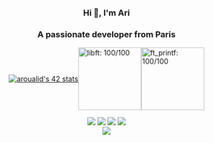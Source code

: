 <h3 align="center">Hi 👋, I'm Ari</h3>
<h3 align="center">A passionate developer from Paris</h3>
<div style="display: flex; align-items: center; justify-content: center; flex-wrap: wrap;">
   <a href="https://profile.intra.42.fr/users/aroualid">
      <img src="https://badge.mediaplus.ma/darkblue/aroualid?1337Badge=off&UM6P=off" alt="aroualid's 42 stats" />
   </a>
   <a href="https://github.com/aoualid/libft">
      <img src="https://github.com/ayogun/42-project-badges/blob/main/badges/libftn.png" title="libft: 100/100" length="125" width="125">
   </a> 
   <a href="https://github.com/aoualid/ft_printf">
      <img src="https://github.com/ayogun/42-project-badges/blob/main/badges/ft_printfe.png" title="ft_printf: 100/100" length="125" width="125">
   </a> 
</div>




<p align="left">
<div align="center" class="gallery">
  <IMG SRC="https://cultofthepartyparrot.com/parrots/hd/hackerparrot.gif">
  <IMG SRC="https://cultofthepartyparrot.com/parrots/hd/soccerparrot.gif">
  <IMG SRC="https://cultofthepartyparrot.com/flags/hd/franceparrot.gif">
  <IMG SRC="https://cultofthepartyparrot.com/parrots/hd/kindasusparrot.gif">
</div>

<div align="center">
  <IMG SRC = "https://media2.giphy.com/media/1UfrAu7VuqlPb4wbRC/giphy.gif?cid=ecf05e47c1wjuoeqg85gm5utrewl747m8a6tf4l2oui06t50&ep=v1_gifs_search&rid=giphy.gif&ct=g">
</div>
</p>
